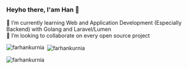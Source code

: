### Heyho there, I'am Han 👋
🌱 I’m currently learning Web and Application Development (Especially Backend) with Golang and Laravel/Lumen <br>
👯 I’m looking to collaborate on every open source project


<!--
**FarhanKurnia/FarhanKurnia** is a ✨ _special_ ✨ repository because its `README.md` (this file) appears on your GitHub profile.

Here are some ideas to get you started:

- 🔭 I’m currently working on ...
- 🌱 I’m currently learning ...
- 👯 I’m looking to collaborate on ...
- 🤔 I’m looking for help with ...
- 💬 Ask me about ...
- 📫 How to reach me: ...
- 😄 Pronouns: ...
- ⚡ Fun fact: ...
-->

<p><img align="left" src="https://github-readme-stats.vercel.app/api/top-langs?username=farhankurnia&show_icons=true&locale=en&layout=compact" alt="farhankurnia" /></p>

<p>&nbsp;<img align="center" src="https://github-readme-stats.vercel.app/api?username=farhankurnia&show_icons=true&locale=en" alt="farhankurnia" /></p>

<p><img align="center" src="https://github-readme-streak-stats.herokuapp.com/?user=farhankurnia&" alt="farhankurnia" /></p>
